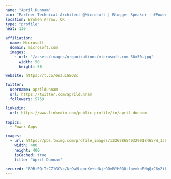 ```yaml
---
name: "April Dunnam"
bio: "Partner Technical Architect @Microsoft | Blogger-Speaker | #PowerApps, #PowerAutomate, #Office365, #SharePoint | #WIT | #Karaoke Queen"
location: Broken Arrow, OK
type: "profile"
heat: 130

affiliation:
  name: Microsoft
  domain: microsoft.com
  images:
    - url: "/assets/images/organizations/microsoft.com-50x50.jpg"
      width: 50
      height: 50

website: https://t.co/enJuiGEQZc

twitter:
  username: aprildunnam
  url: https://twitter.com/aprildunnam
  followers: 5759

linkedin:
  url: https://www.linkedin.com/public-profile/in/april-dunnam

topics:
  - Power Apps

images:
  - url: https://pbs.twimg.com/profile_images/1326986540329918465/W_IJ6Ih2_400x400.jpg
    width: 400
    height: 400
    isCached: true
    title: "April Dunnam"

secured: "89RtPQiTzCZ1GCVc/krQwVLgocXe+sdAjrQOvRYH0Q0tfpvmknENqQxC6yZiF8qqAKkDvXnWFQnAW/PSvQSdskgDyzvJpMB6WeI7caKdE87O8OM8gdbmdo/WPgXxe/vvcvuDt/CvNcFJAPE3RJfXvpviqxPInV7nt79QwH4d6dEWr1/dTDzbXdT/hT+wjc56pwOj2SSqP42T8C57m72Dv8icTbotJpy838TWFf7BfEo1Lej+xY+snN2843AKmGlyj69SF6YsQkDEQtc1MVXJgWoyXv9io893oZOgy/IMvESWRGHsUC9aDc96Yrp0HuUnoHBkQrpF7gdryQ2NenfbmI9m7SNyOnlJLcySkRXEJf8+pL3owIF+zSqbDB5/ZI6oyVQVyq3o74KP8QqG4ZApGX5uby6U050Ib3Vsp6DDztM=;Wpb8lViKp9DM+V4e3wi4PQ=="
---
```


